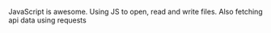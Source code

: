 JavaScript is awesome. Using JS to open, read and write files. Also fetching api data using requests
